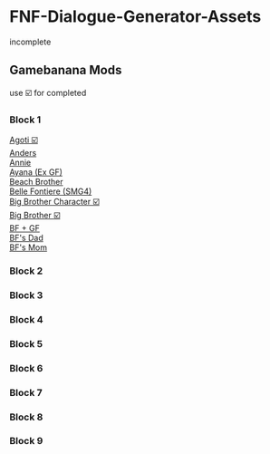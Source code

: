 # FNF-Dialogue-Generator-Assets

incomplete

## Gamebanana Mods

use ☑️ for completed

### Block 1
[Agoti ☑️](https://gamebanana.com/mods/284934)<br>
[Anders](https://gamebanana.com/mods/44602)<br>
[Annie](https://gamebanana.com/mods/46918)<br>
[Ayana (Ex GF)](https://gamebanana.com/mods/186941)<br>
[Beach Brother](https://gamebanana.com/mods/44311)<br>
[Belle Fontiere (SMG4)](https://gamebanana.com/mods/285733)<br>
[Big Brother Character ☑️](https://gamebanana.com/mods/183621)<br>
[Big Brother ☑️](https://gamebanana.com/mods/304291)<br>
[BF + GF](https://gamebanana.com/mods/186937)<br>
[BF's Dad](https://gamebanana.com/mods/185595)<br>
[BF's Mom](https://gamebanana.com/mods/286028)<br>

### Block 2
[](https://gamebanana.com/mods/187828)
[](https://gamebanana.com/mods/286028)
[](https://gamebanana.com/mods/186940)
[](https://gamebanana.com/mods/290601)
[](https://gamebanana.com/mods/42811)
[](https://gamebanana.com/mods/185876)
[](https://gamebanana.com/mods/291957)
[](https://gamebanana.com/mods/55836)
[](https://gamebanana.com/mods/297664)
[](https://gamebanana.com/mods/166709)

### Block 3
[](https://gamebanana.com/mods/296548)
[](https://gamebanana.com/mods/44307)
[](https://gamebanana.com/mods/287411)
[](https://gamebanana.com/mods/185887)
[](https://gamebanana.com/mods/186934)
[](https://gamebanana.com/mods/46714)
[](https://gamebanana.com/gamefiles/13935)
[](https://gamebanana.com/mods/300838)
[](https://gamebanana.com/wips/58270)
[](https://gamebanana.com/gamefiles/15933)

### Block 4
[](https://gamebanana.com/mods/51704)
[](https://gamebanana.com/skins/186737)
[](https://gamebanana.com/gamefiles/17474)
[](https://gamebanana.com/gamefiles/13686)
[](https://gamebanana.com/gamefiles/14966)
[](https://gamebanana.com/mods/44230)
[](https://gamebanana.com/mods/44385)
[](https://gamebanana.com/mods/55965)
[](https://gamebanana.com/gamefiles/16424)
[](https://gamebanana.com/mods/185602)

### Block 5
[](https://gamebanana.com/mods/44225)
[](https://gamebanana.com/mods/44683)
[](https://gamebanana.com/mods/55421)
[](https://gamebanana.com/mods/185598)
[](https://gamebanana.com/mods/185598)
[](https://gamebanana.com/mods/44521)
[](https://gamebanana.com/mods/44692)
[](https://gamebanana.com/mods/293670)
[](https://gamebanana.com/mods/298291)
[](https://gamebanana.com/mods/44683)

### Block 6
[](https://gamebanana.com/mods/44570)
[](https://gamebanana.com/mods/292607)
[](https://gamebanana.com/mods/44692)
[](https://gamebanana.com/mods/286783)
[](https://gamebanana.com/mods/289357)
[](https://gamebanana.com/mods/45939)
[](https://gamebanana.com/mods/47060)
[](https://gamebanana.com/mods/296007)
[](https://gamebanana.com/mods/288492)
[](https://gamebanana.com/mods/44334)

### Block 7
[](https://gamebanana.com/wips/54824)
[](https://gamebanana.com/mods/43252)
[](https://gamebanana.com/mods/55957)
[](https://gamebanana.com/mods/186289)
[](https://gamebanana.com/mods/284121)
[](https://gamebanana.com/mods/301499)
[](https://gamebanana.com/mods/44237)
[](https://gamebanana.com/mods/44477)
[](https://gamebanana.com/mods/294703)
[](https://gamebanana.com/mods/296741)

### Block 8
[](https://gamebanana.com/mods/183664)
[](https://gamebanana.com/mods/183665)
[](https://gamebanana.com/mods/285733)
[](https://gamebanana.com/mods/183663)
[](https://gamebanana.com/mods/286281)
[](https://gamebanana.com/mods/44406)
[](https://gamebanana.com/mods/183165)
[](https://gamebanana.com/mods/296065)
[](https://gamebanana.com/mods/44334)
[](https://gamebanana.com/mods/44366)

### Block 9
[](https://gamebanana.com/mods/297087)
[](https://gamebanana.com/mods/43062)
